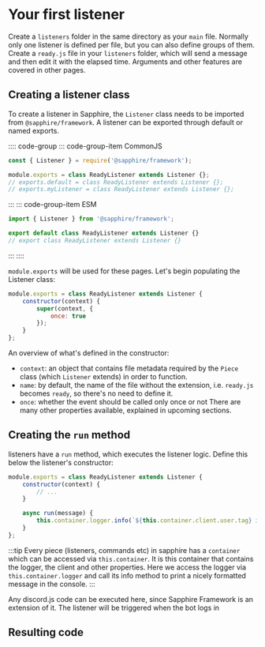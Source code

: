 # Your first listener

Create a `listeners` folder in the same directory as your `main` file. Normally only one listener is defined per file, but you can also define groups of them. Create a `ready.js` file in your `listeners` folder, which will send a message and then edit it with the elapsed time. Arguments and other features are covered in other pages.

## Creating a listener class

To create a listener in Sapphire, the `Listener` class needs to be imported from `@sapphire/framework`. A listener can be exported through default or named exports.

:::: code-group
::: code-group-item CommonJS
```js
const { Listener } = require('@sapphire/framework');

module.exports = class ReadyListener extends Listener {};
// exports.default = class ReadyListener extends Listener {};
// exports.myListener = class ReadyListener extends Listener {};
```
:::
::: code-group-item ESM
```js
import { Listener } from '@sapphire/framework';

export default class ReadyListener extends Listener {}
// export class ReadyListener extends Listener {}
```
:::
::::


`module.exports` will be used for these pages. Let's begin populating the Listener class:

```js
module.exports = class ReadyListener extends Listener {
	constructor(context) {
		super(context, {
			once: true
		});
	}
};
```

An overview of what's defined in the constructor:

- `context`: an object that contains file metadata required by the `Piece` class (which `Listener` extends) in order to function.
- `name`: by default, the name of the file without the extension, i.e. `ready.js` becomes `ready`, so there's no need to define it.
- `once`: whether the event should be called only once or not
There are many other properties available, explained in upcoming sections.

## Creating the `run` method

listeners have a `run` method, which executes the listener logic. Define this below the listener's constructor:

<!-- eslint-disable constructor-super -->

```js {7-9}
module.exports = class ReadyListener extends Listener {
	constructor(context) {
		// ...
	}

	async run(message) {
		this.container.logger.info(`${this.container.client.user.tag} is ready!`)
	}
};
```
:::tip
Every piece (listeners, commands etc) in sapphire has a `container` which can be accessed via `this.container`. It is this container that contains the logger, the client and other properties. Here we access the logger via `this.container.logger` and call its info method to print a nicely formatted message in the console.
:::
<!-- eslint-enable constructor-super -->

Any discord.js code can be executed here, since Sapphire Framework is an extension of it. The listener will be triggered when the bot logs in

## Resulting code

<ResultingCode />
